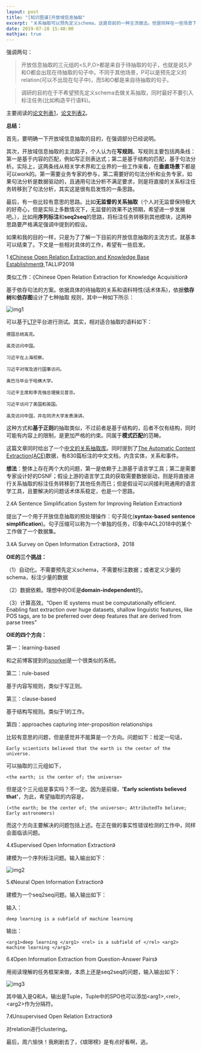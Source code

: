 ```yaml
---
layout: post
title: "[知识图谱]开放域信息抽取"
excerpt: "关系抽取可以预先定义schema，这是目前的一种主流做法。但是同样在一些场景下，可以不预先定义schema，称为开放域信息抽取。在自己之前的工作中，多数做了前者，但是目前的一个工作，可能后者更加符合需求，因此这篇博客主要调研相关工作。"
date: 2019-07-28 15:48:00
mathjax: true
---
```


强调两句：

>开放信息抽取的三元组的\<S,P,O\>都是来自于待抽取的句子，也就是说S,P和O都会出现在待抽取的句子中。不同于其他场景，P可以是预先定义的relation(可以不出现在句子中)，而S和O都是来自待抽取的句子。

>调研的目的在于不希望预先定义schema去做关系抽取，同时最好不要引入标注任务(比如构造平行语料)。

主要阅读的[论文列表1](https://github.com/NPCai/Open-IE-Papers)，[论文列表2](https://aclweb.org/anthology/D14-1201)。


**总结：**

首先，要明确一下开放域信息抽取的目的，在强调部分已经说明。

其次，开放域信息抽取的主流路子，个人认为在**写规则**。写规则主要包括两条线：第一是基于内容的匹配，例如写正则表达式；第二是基于结构的匹配，基于句法分析。实际上，这两条线从相关学术界和工业界的一些工作来看，在**垂直场景**下都是可以work的。第一需要业务专家的参与，第二需要好的句法分析和业务专家，如果句法分析是数据驱动的，且通用句法分析不满足要求，则是将直接的关系标注任务转移到了句法分析，其实这是很有启发性的一条思路。

最后，有一些比较有意思的思路。比如**无监督的关系抽取**（个人对无监督保持极大的好奇心，但是实际上多数情况下，无监督的效果不达预期，希望进一步发展吧。），比如用**序列标注**和**seq2seq**的思路，将标注任务转移到其他模块，这两种思路要严格满足强调中提到的假设。

如果和我的目的一样，只是为了了解一下目前的开放信息抽取的主流方式，就基本可以结束了。下文是一些相对具体的工作，希望有一些启发。

1.[《Chinese Open Relation Extraction and Knowledge Base Establishment》](https://github.com/lemonhu/open-entity-relation-extraction),TALLIP2018

类似工作：《Chinese Open Relation Extraction for Knowledge Acquisition》

基于依存句法的方案。依据具体的待抽取的关系和语料特性(话术体系)，依据**依存树**和**依存图**设计了七种抽取
规则，其中一种如下所示：

![img1](http://wx1.sinaimg.cn/mw690/aba7d18bgy1g5d57xl7iej20k903rdg9.jpg)

可以基于[LTP](http://ltp.ai/demo.html)平台进行测试。其实，相对适合抽取的语料如下：

```
德国总统高克。

高克访问中国。

习近平在上海视察。

习近平对埃及进行国事访问。

奥巴马毕业于哈佛大学。

习近平主席和李克强总理接见普京。

习近平访问了美国和英国。

高克访问中国，并在同济大学发表演讲。
```

这种方式和**基于正则**的抽取类似，不过前者是基于结构的，后者不仅有结构，同时可能有内容上的限制，是更加严格的约束。同属于**模式匹配**的范畴。

这篇文章同时给出了一个[中文的关系抽取库](https://github.com/TJUNLP/COER)。同时提到了[The Automatic Content Extraction(ACE)](https://www.ldc.upenn.edu/collaborations/past-projects/ace/annotation-tasks-and-specifications)数据，有830篇标注的中文文档，内含实体，关系和事件。

**想法**：整体上存在两个大的问题，第一是依赖于上游基于语言学工具；第二是需要专家设计好的DSNF；假设上游的语言学工具的获取需要数据驱动，则是将直接进行关系抽取的标注任务转移到了其他任务而已；但是假设可以间接利用通用的语言学工具，且要解决的问题话术体系稳定，也是一个思路。

2.《A Sentence Simpliﬁcation System for Improving Relation Extraction》

提出了一个用于开放信息抽取的预处理操作：句子简化(**syntax-based sentence simpliﬁcation**)。句子压缩可以称为一个单独的任务，印象中ACL2018中的某个工作做了一个数据集。

3.《A Survey on Open Information Extraction》，2018

**OIE的三个挑战：**

（1）自动化。不需要预先定义schema，不需要标注数据；或者定义少量的schema，标注少量的数据

（2）数据依赖。理想中的OIE是**domain-independent**的。

（3）计算高效。“Open IE systems must be computationally efﬁcient. Enabling fast extraction over huge datasets, shallow linguistic features, like POS tags, are to be preferred over deep features that are derived from parse trees”


**OIE的四个方向：**

第一：learning-based

和之前博客提到的[snorkel](https://zhpmatrix.github.io/2019/06/05/snorkel/)是一个很类似的系统。

第二：rule-based

基于内容写规则，类似于写正则。

第三：clause-based

基于结构写规则。类似于1的工作。

第四：approaches capturing inter-proposition relationships

比较有意思的问题，但是感觉并不能算是一个方向。问题如下：给定一句话，

	Early scientists believed that the earth is the center of the universe.

可以抽取的三元组如下，

	<the earth; is the center of; the universe>
	
但是这个三元组是事实吗？不一定。因为是前缀，**'Early scientists believed that'**，为此，希望抽取的内容是，

	(<the earth; be the center of; the universe>; AttributedTo believe; Early astronomers)
	
而这个方向主要解决的问题包括上述。在正在做的事实性错误检测的工作中，同样会面临该问题。

4.《Supervised Open Information Extraction》

建模为一个序列标注问题。输入输出如下：

![img2](http://wx4.sinaimg.cn/mw690/aba7d18bgy1g5dif9olm0j20u20aymzv.jpg)


5.《Neural Open Information Extraction》

建模为一个seq2seq问题。输入输出如下：

输入：

	deep learning is a subfield of machine learning

输出：

	<arg1>deep learning </arg1> <rel> is a subfield of </rel> <arg2> machine learning </arg2>


6.《Open Information Extraction from Question-Answer Pairs》

用阅读理解的任务框架来做，本质上还是seq2seq的问题，输入输出如下：

![img3](http://wx1.sinaimg.cn/mw690/aba7d18bgy1g5dincsh3lj20hm07dta0.jpg)

其中输入是Q和A，输出是Tuple，Tuple中的SPO也可以添加\<arg1>,\<rel>,\<arg2>作为分隔符。

7.《Unsupervised Open Relation Extraction》

对relation进行clustering。

最后，周六愉快！我刷剧去了，《琅琊榜》是有点好看啊，逃。








